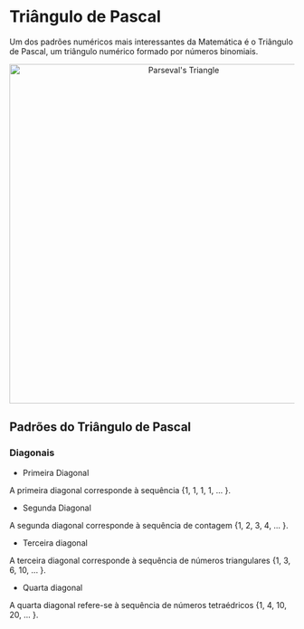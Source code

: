# Triângulo de Pascal

<div>
  <p> Um dos padrões numéricos mais interessantes da Matemática é o Triângulo de Pascal, um triângulo numérico formado por números binomiais.</p>
</div>

<div align = "center">
<img ali = "Parseval's Triangle" title = "Parseval's Triangle"  width="600" src = "https://miro.medium.com/max/899/1*cLgh_vv5AtBSe93gU4-Umw.png"/>
</div>

## Padrões do Triângulo de Pascal

### Diagonais 

+ Primeira Diagonal

A primeira diagonal corresponde à sequência {1, 1, 1, 1, ... }.

+ Segunda Diagonal

A segunda diagonal corresponde à sequência de contagem {1, 2, 3, 4, ... }.

+ Terceira diagonal

A terceira diagonal corresponde à sequência de números triangulares {1, 3, 6, 10, ... }.

+ Quarta diagonal

A quarta diagonal refere-se à sequência de números tetraédricos {1, 4, 10, 20, ... }.
